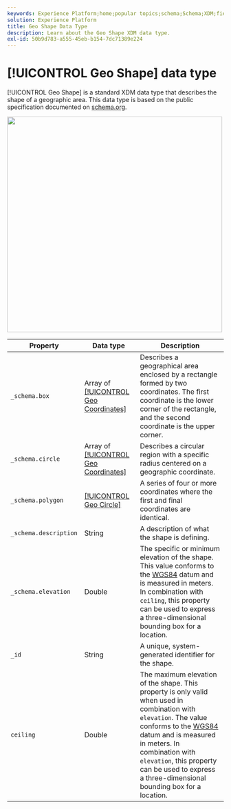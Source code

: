 ```yaml
---
keywords: Experience Platform;home;popular topics;schema;Schema;XDM;fields;schemas;Schemas;geo;geo shape;datatype;data-type;data type;
solution: Experience Platform
title: Geo Shape Data Type
description: Learn about the Geo Shape XDM data type.
exl-id: 50b9d783-a555-45eb-b154-7dc71389e224
---
```

# [!UICONTROL Geo Shape] data type

[!UICONTROL Geo Shape] is a standard XDM data type that describes the shape of a geographic area. This data type is based on the public specification documented on [schema.org](https://schema.org/GeoShape).

<img src='../images/data-types/geo-shape.png' width=500 /><br />

| Property | Data type | Description |
| --- | --- | --- |
| `_schema.box` | Array of [[!UICONTROL Geo Coordinates]](./geo-coordinates.md) | Describes a geographical area enclosed by a rectangle formed by two coordinates. The first coordinate is the lower corner of the rectangle, and the second coordinate is the upper corner. |
| `_schema.circle` | Array of [[!UICONTROL Geo Coordinates]](./geo-coordinates.md) | Describes a circular region with a specific radius centered on a geographic coordinate. |
| `_schema.polygon` | [[!UICONTROL Geo Circle]](./geo-circle.md) | A series of four or more coordinates where the first and final coordinates are identical. |
| `_schema.description` | String | A description of what the shape is defining. |
| `_schema.elevation` | Double | The specific or minimum elevation of the shape. This value conforms to the [WGS84](https://gisgeography.com/wgs84-world-geodetic-system/) datum and is measured in meters. In combination with `ceiling`, this property can be used to express a three-dimensional bounding box for a location. |
| `_id` | String | A unique, system-generated identifier for the shape. |
| `ceiling` | Double | The maximum elevation of the shape. This property is only valid when used in combination with `elevation`. The value conforms to the [WGS84](https://gisgeography.com/wgs84-world-geodetic-system/) datum and is measured in meters. In combination with `elevation`, this property can be used to express a three-dimensional bounding box for a location. |
